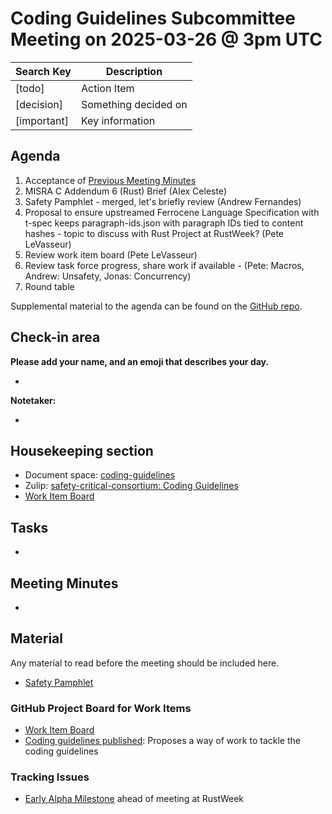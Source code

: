 # Coding Guidelines Subcommittee Meeting on 2025-03-26 @ 3pm UTC

| Search Key  | Description          |
|-------------|----------------------|
| [todo]      | Action Item          |
| [decision]  | Something decided on |
| [important] | Key information      |

## Agenda

1. Acceptance of [Previous Meeting Minutes](https://github.com/rustfoundation/safety-critical-rust-consortium/blob/main/subcommittee/coding-guidelines/meetings/2025-03-12/minutes.md)
2. MISRA C Addendum 6 (Rust) Brief (Alex Celeste)
3. Safety Pamphlet - merged, let's briefly review (Andrew Fernandes)
4. Proposal to ensure upstreamed Ferrocene Language Specification with t-spec keeps paragraph-ids.json with paragraph IDs tied to content hashes - topic to discuss with Rust Project at RustWeek? (Pete LeVasseur)
5. Review work item board (Pete LeVasseur)
6. Review task force progress, share work if available - (Pete: Macros, Andrew: Unsafety, Jonas: Concurrency)
7. Round table

Supplemental material to the agenda can be found on the [GitHub repo](https://github.com/rustfoundation/safety-critical-rust-consortium/tree/main/subcommittee/coding-guidelines).

## Check-in area

**Please add your name, and an emoji that describes your day.**

* 

**Notetaker:**

* 

## Housekeeping section

* Document space: [coding-guidelines](https://github.com/rustfoundation/safety-critical-rust-consortium/tree/main/subcommittee/coding-guidelines)  
* Zulip: [safety-critical-consortium: Coding Guidelines](https://rust-lang.zulipchat.com/#narrow/channel/445688-safety-critical-consortium/topic/Coding.20Guidelines)
* [Work Item Board](https://github.com/orgs/rustfoundation/projects/1)

## Tasks

* 

## Meeting Minutes

* 

## Material

Any material to read before the meeting should be included here.

* [Safety Pamphlet](https://github.com/rustfoundation/safety-critical-rust-consortium/blob/main/subcommittee/coding-guidelines/initiatives/safety-pamphlet/decoding-safety-critical-code.md)

### GitHub Project Board for Work Items

* [Work Item Board](https://github.com/orgs/rustfoundation/projects/1)
* [Coding guidelines published](https://github.com/rustfoundation/safety-critical-rust-consortium/issues/188#issue-2869798433): Proposes a way of work to tackle the coding guidelines

### Tracking Issues

* [Early Alpha Milestone](https://github.com/rustfoundation/safety-critical-rust-coding-guidelines/milestone/1) ahead of meeting at RustWeek
